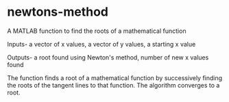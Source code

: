 # newtons-method
A MATLAB function to find the roots of a mathematical function

Inputs- a vector of x values, a vector of y values, a starting x value

Outputs- a root found using Newton's method, number of new x values found

The function finds a root of a mathematical function by successively finding the roots of the 
tangent lines to that function. The algorithm converges to a root.
